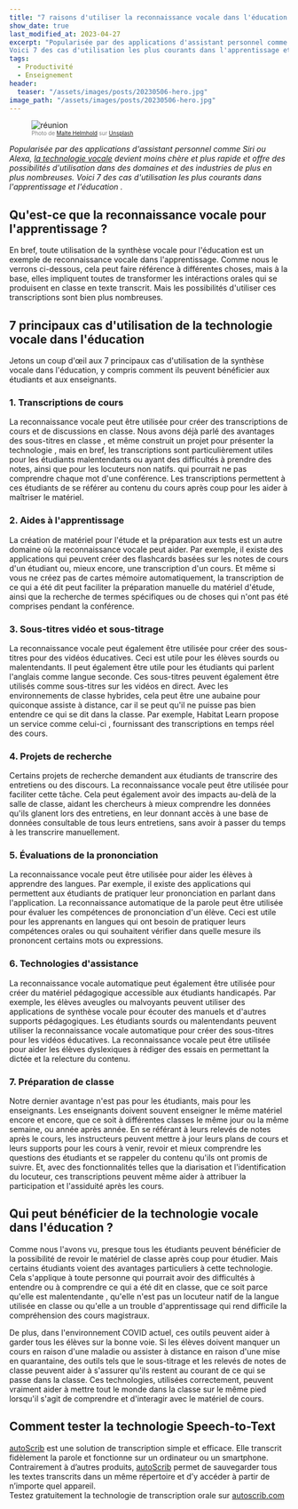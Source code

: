 ```yaml
---
title: "7 raisons d'utiliser la reconnaissance vocale dans l'éducation."
show_date: true
last_modified_at: 2023-04-27
excerpt: "Popularisée par des applications d'assistant personnel comme Siri ou Alexa, la technologie vocale devient moins chère et plus rapide et offre des possibilités d'utilisation dans des domaines et des industries de plus en plus nombreuses.
Voici 7 des cas d'utilisation les plus courants dans l'apprentissage et l'éducation"
tags:
  - Productivité
  - Enseignement
header:
  teaser: "/assets/images/posts/20230506-hero.jpg"
image_path: "/assets/images/posts/20230506-hero.jpg"
---
```


<figure>
<img src="{{ site.url }}{{ site.baseurl }}/assets/images/posts/20230506-hero.jpg" alt="réunion" class="full" loading="lazy">
<figcaption style="color:grey; font-size:10px;">Photo de <a href="https://unsplash.com/@maltehelmhold">Malte Helmhold</a> sur <a href="https://unsplash.com">Unsplash</a>
  </figcaption>
</figure>

_Popularisée par des applications d'assistant personnel comme Siri ou Alexa, [la technologie vocale](https://fr.blog.autoscrib.com/Technologie-Speech-to-Text-et-enseignement-un-doubl%C3%A9-gagnant/) devient moins chère et plus rapide et offre des possibilités d'utilisation dans des domaines et des industries de plus en plus nombreuses.
Voici 7 des cas d'utilisation les plus courants dans l'apprentissage et l'éducation ._

## Qu'est-ce que la reconnaissance vocale pour l'apprentissage ?

En bref, toute utilisation de la synthèse vocale pour l'éducation est un exemple de reconnaissance vocale dans l'apprentissage. Comme nous le verrons ci-dessous, cela peut faire référence à différentes choses, mais à la base, elles impliquent toutes de transformer les intéractions orales qui se produisent en classe en texte transcrit. Mais les possibilités d'utiliser ces transcriptions sont bien plus nombreuses.

## 7 principaux cas d'utilisation de la technologie vocale dans l'éducation

Jetons un coup d'œil aux 7 principaux cas d'utilisation de la synthèse vocale dans l'éducation, y compris comment ils peuvent bénéficier aux étudiants et aux enseignants.

### 1. Transcriptions de cours

La reconnaissance vocale peut être utilisée pour créer des transcriptions de cours et de discussions en classe. Nous avons déjà parlé des avantages des sous-titres en classe , et même construit un projet pour présenter la technologie , mais en bref, les transcriptions sont particulièrement utiles pour les étudiants malentendants ou ayant des difficultés à prendre des notes, ainsi que pour les locuteurs non natifs. qui pourrait ne pas comprendre chaque mot d'une conférence. Les transcriptions permettent à ces étudiants de se référer au contenu du cours après coup pour les aider à maîtriser le matériel.

### 2. Aides à l'apprentissage

La création de matériel pour l'étude et la préparation aux tests est un autre domaine où la reconnaissance vocale peut aider. Par exemple, il existe des applications qui peuvent créer des flashcards basées sur les notes de cours d'un étudiant ou, mieux encore, une transcription d'un cours. Et même si vous ne créez pas de cartes mémoire automatiquement, la transcription de ce qui a été dit peut faciliter la préparation manuelle du matériel d'étude, ainsi que la recherche de termes spécifiques ou de choses qui n'ont pas été comprises pendant la conférence.

### 3. Sous-titres vidéo et sous-titrage

La reconnaissance vocale peut également être utilisée pour créer des sous-titres pour des vidéos éducatives. Ceci est utile pour les élèves sourds ou malentendants. Il peut également être utile pour les étudiants qui parlent l'anglais comme langue seconde. Ces sous-titres peuvent également être utilisés comme sous-titres sur les vidéos en direct. Avec les environnements de classe hybrides, cela peut être une aubaine pour quiconque assiste à distance, car il se peut qu'il ne puisse pas bien entendre ce qui se dit dans la classe. Par exemple, Habitat Learn propose un service comme celui-ci , fournissant des transcriptions en temps réel des cours.

### 4. Projets de recherche

Certains projets de recherche demandent aux étudiants de transcrire des entretiens ou des discours. La reconnaissance vocale peut être utilisée pour faciliter cette tâche. Cela peut également avoir des impacts au-delà de la salle de classe, aidant les chercheurs à mieux comprendre les données qu'ils glanent lors des entretiens, en leur donnant accès à une base de données consultable de tous leurs entretiens, sans avoir à passer du temps à les transcrire manuellement.

### 5. Évaluations de la prononciation

La reconnaissance vocale peut être utilisée pour aider les élèves à apprendre des langues. Par exemple, il existe des applications qui permettent aux étudiants de pratiquer leur prononciation en parlant dans l'application. La reconnaissance automatique de la parole peut être utilisée pour évaluer les compétences de prononciation d'un élève. Ceci est utile pour les apprenants en langues qui ont besoin de pratiquer leurs compétences orales ou qui souhaitent vérifier dans quelle mesure ils prononcent certains mots ou expressions.

### 6. Technologies d'assistance

La reconnaissance vocale automatique peut également être utilisée pour créer du matériel pédagogique accessible aux étudiants handicapés. Par exemple, les élèves aveugles ou malvoyants peuvent utiliser des applications de synthèse vocale pour écouter des manuels et d'autres supports pédagogiques. Les étudiants sourds ou malentendants peuvent utiliser la reconnaissance vocale automatique pour créer des sous-titres pour les vidéos éducatives. La reconnaissance vocale peut être utilisée pour aider les élèves dyslexiques à rédiger des essais en permettant la dictée et la relecture du contenu.

### 7. Préparation de classe

Notre dernier avantage n'est pas pour les étudiants, mais pour les enseignants. Les enseignants doivent souvent enseigner le même matériel encore et encore, que ce soit à différentes classes le même jour ou la même semaine, ou année après année. En se référant à leurs relevés de notes après le cours, les instructeurs peuvent mettre à jour leurs plans de cours et leurs supports pour les cours à venir, revoir et mieux comprendre les questions des étudiants et se rappeler du contenu qu'ils ont promis de suivre. Et, avec des fonctionnalités telles que la diarisation et l'identification du locuteur, ces transcriptions peuvent même aider à attribuer la participation et l'assiduité après les cours.

## Qui peut bénéficier de la technologie vocale dans l'éducation ?

Comme nous l'avons vu, presque tous les étudiants peuvent bénéficier de la possibilité de revoir le matériel de classe après coup pour étudier. Mais certains étudiants voient des avantages particuliers à cette technologie. Cela s'applique à toute personne qui pourrait avoir des difficultés à entendre ou à comprendre ce qui a été dit en classe, que ce soit parce qu'elle est malentendante , qu'elle n'est pas un locuteur natif de la langue utilisée en classe ou qu'elle a un trouble d'apprentissage qui rend difficile la compréhension des cours magistraux.

De plus, dans l'environnement COVID actuel, ces outils peuvent aider à garder tous les élèves sur la bonne voie. Si les élèves doivent manquer un cours en raison d'une maladie ou assister à distance en raison d'une mise en quarantaine, des outils tels que le sous-titrage et les relevés de notes de classe peuvent aider à s'assurer qu'ils restent au courant de ce qui se passe dans la classe. Ces technologies, utilisées correctement, peuvent vraiment aider à mettre tout le monde dans la classe sur le même pied lorsqu'il s'agit de comprendre et d'interagir avec le matériel de cours.

## Comment tester la technologie Speech-to-Text

[autoScrib](https://autoscrib.com/) est une solution de transcription simple et efficace. Elle transcrit fidèlement la parole et fonctionne sur un ordinateur ou un smartphone. Contrairement à d’autres produits, [autoScrib](https://autoscrib.com/) permet de sauvegarder tous les textes transcrits dans un même répertoire et d’y accéder à partir de n’importe quel appareil.  
Testez gratuitement la technologie de transcription orale sur [autoscrib.com](https://autoscrib.com/)
